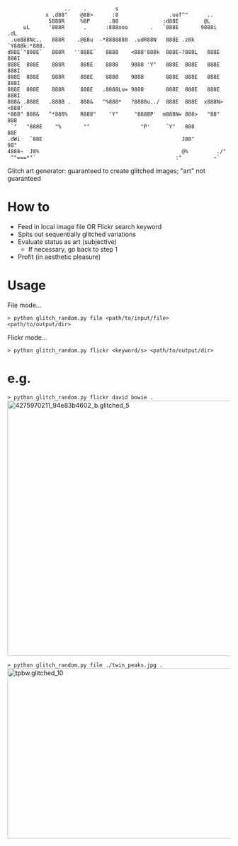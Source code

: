 ```
                  ..    .         s                                       
            x .d88"    @88>      :8                .uef^"      ..         
             5888R     %8P      .88              :d88E        @L          
     uL      '888R      .      :888ooo       .   `888E       9888i   .dL  
 .ue888Nc..   888R    .@88u  -*8888888  .udR88N   888E .z8k  `Y888k:*888. 
d88E`"888E`   888R   ''888E`   8888    <888'888k  888E~?888L   888E  888I 
888E  888E    888R     888E    8888    9888 'Y"   888E  888E   888E  888I 
888E  888E    888R     888E    8888    9888       888E  888E   888E  888I 
888E  888E    888R     888E   .8888Lu= 9888       888E  888E   888E  888I 
888& .888E   .888B .   888&   ^%888*   ?8888u../  888E  888E  x888N><888' 
*888" 888&   ^*888%    R888"    'Y"     "8888P'  m888N= 888>   "88"  888  
 `"   "888E    "%       ""                "P'     `Y"   888          88F  
.dWi   `88E                                            J88"         98"   
4888~  J8%                                             @%         ./"     
 ^"===*"`                                            :"          ~`       

```
Glitch art generator: guaranteed to create glitched images; "art" not guaranteed

# How to
* Feed in local image file OR Flickr search keyword
* Spits out sequentially glitched variations
* Evaluate status as art (subjective)
    * If necessary, go back to step 1
* Profit (in aesthetic pleasure)

# Usage
File mode...

```> python glitch_random.py file <path/to/input/file> <path/to/output/dir>```

Flickr mode...

```> python glitch_random.py flickr <keyword/s> <path/to/output/dir>```

# e.g.
```> python glitch_random.py flickr david bowie .```
<a data-flickr-embed="true"  href="https://www.flickr.com/photos/102397924@N07/22890693172/in/dateposted-public/" title="4275970211_94e83b4602_b.glitched_5"><img src="https://farm1.staticflickr.com/625/22890693172_1987038b6b_c.jpg" width="576" height="576" alt="4275970211_94e83b4602_b.glitched_5"></a><script async src="//embedr.flickr.com/assets/client-code.js" charset="utf-8"></script>



```> python glitch_random.py file ./twin_peaks.jpg .```
<a data-flickr-embed="true"  href="https://www.flickr.com/photos/102397924@N07/22302231154/in/dateposted-public/" title="tpbw.glitched_10"><img src="https://farm6.staticflickr.com/5823/22302231154_9998927c6e.jpg" width="576" height="384" alt="tpbw.glitched_10"></a><script async src="//embedr.flickr.com/assets/client-code.js" charset="utf-8"></script>
